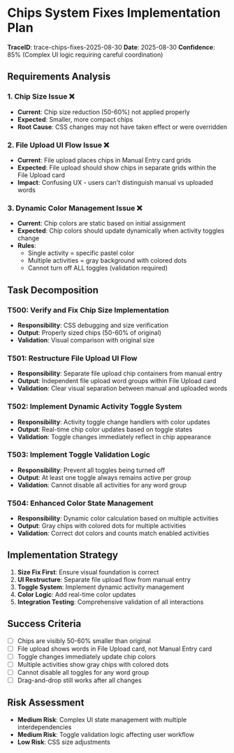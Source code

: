 # Chips System Fixes Implementation Plan
**TraceID**: trace-chips-fixes-2025-08-30
**Date**: 2025-08-30
**Confidence**: 85% (Complex UI logic requiring careful coordination)

## Requirements Analysis

### 1. Chip Size Issue ❌
- **Current**: Chip size reduction (50-60%) not applied properly
- **Expected**: Smaller, more compact chips
- **Root Cause**: CSS changes may not have taken effect or were overridden

### 2. File Upload UI Flow Issue ❌
- **Current**: File upload places chips in Manual Entry card grids
- **Expected**: File upload should show chips in separate grids within the File Upload card
- **Impact**: Confusing UX - users can't distinguish manual vs uploaded words

### 3. Dynamic Color Management Issue ❌
- **Current**: Chip colors are static based on initial assignment
- **Expected**: Chip colors should update dynamically when activity toggles change
- **Rules**: 
  - Single activity = specific pastel color
  - Multiple activities = gray background with colored dots
  - Cannot turn off ALL toggles (validation required)

## Task Decomposition

### T500: Verify and Fix Chip Size Implementation
- **Responsibility**: CSS debugging and size verification
- **Output**: Properly sized chips (50-60% of original)
- **Validation**: Visual comparison with original size

### T501: Restructure File Upload UI Flow
- **Responsibility**: Separate file upload chip containers from manual entry
- **Output**: Independent file upload word groups within File Upload card
- **Validation**: Clear visual separation between manual and uploaded words

### T502: Implement Dynamic Activity Toggle System
- **Responsibility**: Activity toggle change handlers with color updates
- **Output**: Real-time chip color updates based on toggle states
- **Validation**: Toggle changes immediately reflect in chip appearance

### T503: Implement Toggle Validation Logic
- **Responsibility**: Prevent all toggles being turned off
- **Output**: At least one toggle always remains active per group
- **Validation**: Cannot disable all activities for any word group

### T504: Enhanced Color State Management
- **Responsibility**: Dynamic color calculation based on multiple activities
- **Output**: Gray chips with colored dots for multiple activities
- **Validation**: Correct dot colors and counts match enabled activities

## Implementation Strategy

1. **Size Fix First**: Ensure visual foundation is correct
2. **UI Restructure**: Separate file upload flow from manual entry
3. **Toggle System**: Implement dynamic activity management
4. **Color Logic**: Add real-time color updates
5. **Integration Testing**: Comprehensive validation of all interactions

## Success Criteria
- [ ] Chips are visibly 50-60% smaller than original
- [ ] File upload shows words in File Upload card, not Manual Entry card
- [ ] Toggle changes immediately update chip colors
- [ ] Multiple activities show gray chips with colored dots
- [ ] Cannot disable all toggles for any word group
- [ ] Drag-and-drop still works after all changes

## Risk Assessment
- **Medium Risk**: Complex UI state management with multiple interdependencies
- **Medium Risk**: Toggle validation logic affecting user workflow
- **Low Risk**: CSS size adjustments